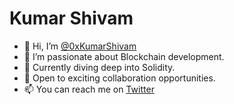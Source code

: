 # **Kumar Shivam**
- 👋 Hi, I’m [@0xKumarShivam](https://github.com/0xKumarShivam)
- 👀 I’m passionate about Blockchain development.
- 🌱 Currently diving deep into Solidity.
- 💞️ Open to exciting collaboration opportunities.
- 📫 You can reach me on [Twitter](https://twitter.com/0xKumarShivam)

<!---
0xKumarShivam/0xKumarShivam is a ✨ special ✨ repository because its `README.md` (this file) appears on your GitHub profile.
You can click the Preview link to take a look at your changes.
--->
